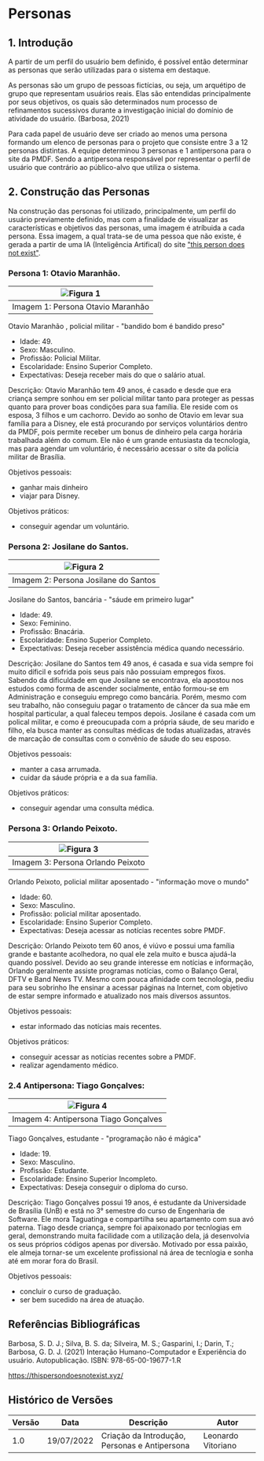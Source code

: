 # Personas

## 1. Introdução

A partir de um perfil do usuário bem definido, é possível então determinar as personas que serão utilizadas
para o sistema em destaque.

As personas são um grupo de pessoas fictícias, ou seja, um arquétipo de grupo que representam usuários reais.
Elas são entendidas principalmente por seus objetivos, os quais são determinados num processo de refinamentos sucessivos durante a investigação inicial do domínio de atividade do usuário. (Barbosa, 2021)

Para cada papel de usuário deve ser criado ao menos uma persona formando um elenco de personas para o projeto que consiste entre 3 a 12 personas distintas. A equipe determinou 3 personas e 1 antipersona para o site da PMDF. Sendo a antipersona responsável por representar o perfil de usuário que contrário ao público-alvo que utiliza o sistema.

## 2. Construção das Personas

Na construção das personas foi utilizado, principalmente, um perfil do usuário previamente definido, mas com a finalidade de visualizar as características e objetivos das personas, uma imagem é atríbuida a cada persona. Essa imagem, a qual trata-se de uma pessoa que não existe, é gerada a partir de uma IA (Inteligência Artifical) do site ["this person does not exist"](https://thispersondoesnotexist.xyz/).

### Persona 1: Otavio Maranhão.

<div style="text-align:center">

| ![Figura 1](../_media/ihc-persona1.jpg) |
| :-------------------------------------: |
|    Imagem 1: Persona Otavio Maranhão    |

</div>

Otavio Maranhão , policial militar - "bandido bom é bandido preso"

- Idade: 49.
- Sexo: Masculino.
- Profissão: Policial Militar.
- Escolaridade: Ensino Superior Completo.
- Expectativas: Deseja receber mais do que o salário atual.

Descrição: Otavio Maranhão tem 49 anos, é casado e desde que era criança sempre sonhou em ser policial militar tanto para proteger as pessas quanto para prover boas condições para sua família. Ele reside com os esposa, 3 filhos e um cachorro. Devido ao sonho de Otavio em levar sua família para a Disney, ele está procurando por serviços voluntários dentro da PMDF, pois permite receber um bonus de dinheiro pela carga horária trabalhada além do comum. Ele não é um grande entusiasta da tecnologia, mas para agendar um voluntário, é necessário acessar o site da polícia militar de Brasília.

Objetivos pessoais:

- ganhar mais dinheiro
- viajar para Disney.

Objetivos práticos:

- conseguir agendar um voluntário.

### Persona 2: Josilane do Santos.

<div style="text-align:center">

| ![Figura 2](../_media/ihc-persona2.jpg) |
| :-------------------------------------: |
|  Imagem 2: Persona Josilane do Santos   |

</div>

Josilane do Santos, bancária - "sáude em primeiro lugar"

- Idade: 49.
- Sexo: Feminino.
- Profissão: Bnacária.
- Escolaridade: Ensino Superior Completo.
- Expectativas: Deseja receber assistência médica quando necessário.

Descrição: Josilane do Santos tem 49 anos, é casada e sua vida sempre foi muito díficil e sofrida pois seus pais não possuiam empregos fixos. Sabendo da dificuldade em que Josilane se encontrava, ela apostou nos estudos como forma de ascender socialmente, então formou-se em Administração e conseguiu emprego como bancária. Porém, mesmo com seu trabalho, não conseguiu pagar o tratamento de câncer da sua mãe em hospital particular, a qual faleceu tempos depois. Josilane é casada com um polical militar, e como é preoucupada com a própria sáude, de seu marido e filho, ela busca manter as consultas médicas de todas atualizadas, através de marcação de consultas com o convênio de sáude do seu esposo.

Objetivos pessoais:

- manter a casa arrumada.
- cuidar da sáude própria e a da sua família.

Objetivos práticos:

- conseguir agendar uma consulta médica.

### Persona 3: Orlando Peixoto.

<div style="text-align:center">

| ![Figura 3](../_media/ihc-persona3.jpg) |
| :-------------------------------------: |
|    Imagem 3: Persona Orlando Peixoto    |

</div>

Orlando Peixoto, policial militar aposentado - "informação move o mundo"

- Idade: 60.
- Sexo: Masculino.
- Profissão: policial militar aposentado.
- Escolaridade: Ensino Superior Completo.
- Expectativas: Deseja acessar as notícias recentes sobre PMDF.

Descrição: Orlando Peixoto tem 60 anos, é viúvo e possui uma família grande e bastante acolhedora, no qual ele zela muito e busca ajudá-la quando possível. Devido ao seu grande interesse em notícias e informação, Orlando geralmente assiste programas notícias, como o Balanço Geral, DFTV e Band News TV. Mesmo com pouca afinidade com tecnologia, pediu para seu sobrinho lhe ensinar a acessar páginas na Internet, com objetivo de estar sempre informado e atualizado nos mais diversos assuntos.

Objetivos pessoais:

- estar informado das notícias mais recentes.

Objetivos práticos:

- conseguir acessar as notícias recentes sobre a PMDF.
- realizar agendamento médico.

### 2.4 Antipersona: Tiago Gonçalves:

| ![Figura 4](../_media/ihc-antipersona.jpg) |
| :----------------------------------------: |
|   Imagem 4: Antipersona Tiago Gonçalves    |

Tiago Gonçalves, estudante - "programação não é mágica"

- Idade: 19.
- Sexo: Masculino.
- Profissão: Estudante.
- Escolaridade: Ensino Superior Incompleto.
- Expectativas: Deseja conseguir o diploma do curso.

Descrição: Tiago Gonçalves possui 19 anos, é estudante da Universidade de Brasília (UnB) e está no 3° semestre do curso de Engenharia de Software. Ele mora Taguatinga e compartilha seu apartamento com sua avó paterna. Tiago desde criança, sempre foi apaixonado por tecnlogias em geral, demonstrando muita facilidade com a utilização dela, já desenvolvia os seus próprios códigos apenas por diversão. Motivado por essa paixão, ele almeja tornar-se um excelente profissional ná área de tecnlogia e sonha até em morar fora do Brasil.

Objetivos pessoais:

- concluir o curso de graduação.
- ser bem sucedido na área de atuação.

## Referências Bibliográficas

Barbosa, S. D. J.; Silva, B. S. da; Silveira, M. S.; Gasparini, I.; Darin, T.; Barbosa, G. D. J. (2021)
Interação Humano-Computador e Experiência do usuário. Autopublicação. ISBN: 978-65-00-19677-1.R

https://thispersondoesnotexist.xyz/

## Histórico de Versões

| Versão | Data       | Descrição                                     | Autor              |
| ------ | ---------- | --------------------------------------------- | ------------------ |
| 1.0    | 19/07/2022 | Criação da Introdução, Personas e Antipersona | Leonardo Vitoriano |
